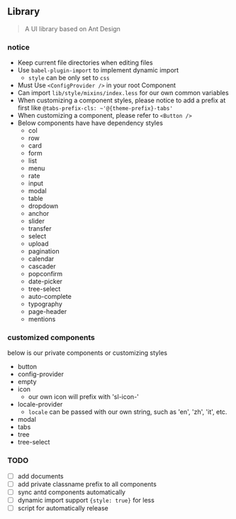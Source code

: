 ## Library

> A UI library based on Ant Design


### notice

- Keep current file directories when editing files
- Use `babel-plugin-import` to implement dynamic import
    - `style` can be only set to `css`
- Must Use `<ConfigProvider />` in your root Component
- Can import `lib/style/mixins/index.less` for our own common variables
- When customizing a component styles, please notice to add a prefix at first like `@tabs-prefix-cls: ~'@{theme-prefix}-tabs'`
- When customizing a component, please refer to `<Button />`
- Below components have have dependency styles
    - col
    - row
    - card
    - form
    - list
    - menu
    - rate
    - input
    - modal
    - table
    - dropdown
    - anchor
    - slider
    - transfer
    - select
    - upload
    - pagination
    - calendar
    - cascader
    - popconfirm
    - date-picker
    - tree-select
    - auto-complete
    - typography
    - page-header
    - mentions


### customized components

below is our private components or customizing styles

- button
- config-provider
- empty
- icon
    - our own icon will prefix with 'sl-icon-'
- locale-provider
    - `locale` can be passed with our own string, such as 'en', 'zh', 'it', etc.
- modal
- tabs
- tree
- tree-select


### TODO
- [ ] add documents
- [ ] add private classname prefix to all components
- [ ] sync antd components automatically
- [ ] dynamic import support `{style: true}` for less
- [ ] script for automatically release
